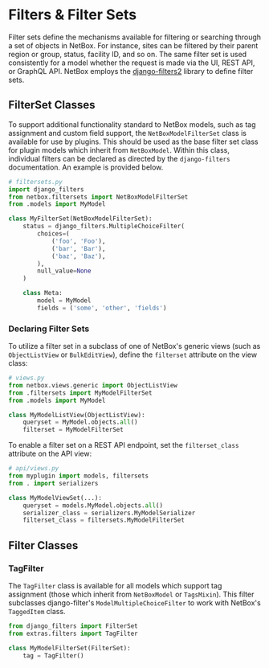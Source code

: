 # Filters & Filter Sets

Filter sets define the mechanisms available for filtering or searching through a set of objects in NetBox. For instance, sites can be filtered by their parent region or group, status, facility ID, and so on. The same filter set is used consistently for a model whether the request is made via the UI, REST API, or GraphQL API. NetBox employs the [django-filters2](https://django-tables2.readthedocs.io/en/latest/) library to define filter sets.

## FilterSet Classes

To support additional functionality standard to NetBox models, such as tag assignment and custom field support, the `NetBoxModelFilterSet` class is available for use by plugins. This should be used as the base filter set class for plugin models which inherit from `NetBoxModel`. Within this class, individual filters can be declared as directed by the `django-filters` documentation. An example is provided below.

```python
# filtersets.py
import django_filters
from netbox.filtersets import NetBoxModelFilterSet
from .models import MyModel

class MyFilterSet(NetBoxModelFilterSet):
    status = django_filters.MultipleChoiceFilter(
        choices=(
            ('foo', 'Foo'),
            ('bar', 'Bar'),
            ('baz', 'Baz'),
        ),
        null_value=None
    )

    class Meta:
        model = MyModel
        fields = ('some', 'other', 'fields')
```

### Declaring Filter Sets

To utilize a filter set in a subclass of one of NetBox's generic views (such as `ObjectListView` or `BulkEditView`), define the `filterset` attribute on the view class:

```python
# views.py
from netbox.views.generic import ObjectListView
from .filtersets import MyModelFilterSet
from .models import MyModel

class MyModelListView(ObjectListView):
    queryset = MyModel.objects.all()
    filterset = MyModelFilterSet
```

To enable a filter set on a  REST API endpoint, set the `filterset_class` attribute on the API view:

```python
# api/views.py
from myplugin import models, filtersets
from . import serializers

class MyModelViewSet(...):
    queryset = models.MyModel.objects.all()
    serializer_class = serializers.MyModelSerializer
    filterset_class = filtersets.MyModelFilterSet
```

## Filter Classes

### TagFilter

The `TagFilter` class is available for all models which support tag assignment (those which inherit from `NetBoxModel` or `TagsMixin`). This filter subclasses django-filter's `ModelMultipleChoiceFilter` to work with NetBox's `TaggedItem` class.

```python
from django_filters import FilterSet
from extras.filters import TagFilter

class MyModelFilterSet(FilterSet):
    tag = TagFilter()
```
